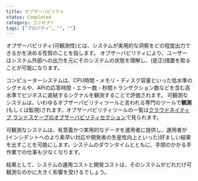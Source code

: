 ```yaml
---
title: オブザーバビリティ
status: Completed
category: コンセプト
tags: ["プロパティ", "", ""]
---
```


オブザーバビリティ(可観測性)とは、システムが実用的な洞察をどの程度出力できるかを決める性質のことを指します。
オブザーバビリティにより、ユーザーはシステム外部への出力を元にそのシステムの状態を理解し、(是正)措置を取ることが可能になります。

コンピューターシステムは、CPU時間・メモリ・ディスク容量といった低水準のシグナルや、APIの応答時間・エラー数・秒間トランザクション数などを含む高水準でビジネスに直結するシグナルを観測することで評価されます。
可観測なシステムは、いわゆるオブザーバビリティツールと言われる専門のツールで**観測**(もしくは監視)されます。オブザーバビリティツールの一覧は[クラウドネイティブ ランドスケープのオブザーバビリティセクション](https://landscape.cncf.io/card-mode?category=observability-and-analysis&grouping=category)で見られます。

可観測なシステムは、有意義かつ実用的なデータを運用者に提供し、運用者が(インシデントへのより素早い対応や開発者の生産性向上といった)好ましい結果を出すことを可能にします。システムのダウンタイムとともに、手間のかかる手作業での仕事も少なくなります。

結果として、システムの運用コストと開発コストは、そのシステムがどれだけ可観測なのかに大きく影響を受けるでしょう。
